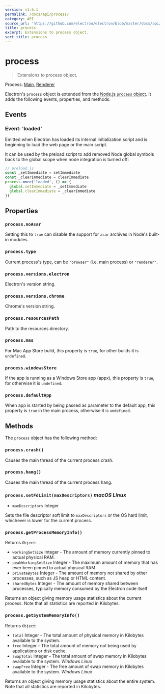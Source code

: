 ```yaml
---
version: v1.6.1
permalink: /docs/api/process/
category: API
source_url: 'https://github.com/electron/electron/blob/master/docs/api/process.md'
title: process
excerpt: Extensions to process object.
sort_title: process
---
```

# process

> Extensions to process object.

Process: [Main]({{site.baseurl}}/docs/glossary#main-process), [Renderer]({{site.baseurl}}/docs/glossary#renderer-process)

Electron's `process` object is extended from the [Node.js `process` object](https://nodejs.org/api/process.html). It adds the following events, properties, and methods:

## Events

### Event: 'loaded'

Emitted when Electron has loaded its internal initialization script and is beginning to load the web page or the main script.

It can be used by the preload script to add removed Node global symbols back to the global scope when node integration is turned off:

```javascript
// preload.js
const _setImmediate = setImmediate
const _clearImmediate = clearImmediate
process.once('loaded', () => {
  global.setImmediate = _setImmediate
  global.clearImmediate = _clearImmediate
})
```

## Properties

### `process.noAsar`

Setting this to `true` can disable the support for `asar` archives in Node's built-in modules.

### `process.type`

Current process's type, can be `"browser"` (i.e. main process) or `"renderer"`.

### `process.versions.electron`

Electron's version string.

### `process.versions.chrome`

Chrome's version string.

### `process.resourcesPath`

Path to the resources directory.

### `process.mas`

For Mac App Store build, this property is `true`, for other builds it is `undefined`.

### `process.windowsStore`

If the app is running as a Windows Store app (appx), this property is `true`, for otherwise it is `undefined`.

### `process.defaultApp`

When app is started by being passed as parameter to the default app, this property is `true` in the main process, otherwise it is `undefined`.

## Methods

The `process` object has the following method:

### `process.crash()`

Causes the main thread of the current process crash.

### `process.hang()`

Causes the main thread of the current process hang.

### `process.setFdLimit(maxDescriptors)` _macOS_ _Linux_

*   `maxDescriptors` Integer

Sets the file descriptor soft limit to `maxDescriptors` or the OS hard limit, whichever is lower for the current process.

### `process.getProcessMemoryInfo()`

Returns `Object`:

*   `workingSetSize` Integer - The amount of memory currently pinned to actual physical RAM.
*   `peakWorkingSetSize` Integer - The maximum amount of memory that has ever been pinned to actual physical RAM.
*   `privateBytes` Integer - The amount of memory not shared by other processes, such as JS heap or HTML content.
*   `sharedBytes` Integer - The amount of memory shared between processes, typically memory consumed by the Electron code itself

Returns an object giving memory usage statistics about the current process. Note that all statistics are reported in Kilobytes.

### `process.getSystemMemoryInfo()`

Returns `Object`:

*   `total` Integer - The total amount of physical memory in Kilobytes available to the system.
*   `free` Integer - The total amount of memory not being used by applications or disk cache.
*   `swapTotal` Integer - The total amount of swap memory in Kilobytes available to the system. _Windows_ _Linux_
*   `swapFree` Integer - The free amount of swap memory in Kilobytes available to the system. _Windows_ _Linux_

Returns an object giving memory usage statistics about the entire system. Note that all statistics are reported in Kilobytes.
